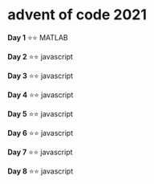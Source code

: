 # advent of code 2021

**Day 1** :star::star: MATLAB

**Day 2** :star::star: javascript

**Day 3** :star::star: javascript

**Day 4** :star::star: javascript

**Day 5** :star::star: javascript

**Day 6** :star::star: javascript

**Day 7** :star::star: javascript

**Day 8** :star::star: javascript
